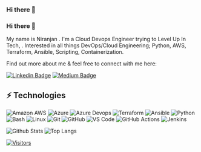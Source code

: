 ### Hi there 👋

<!--
**computedev/computedev** is a ✨ _special_ ✨ repository because its `README.md` (this file) appears on your GitHub profile.

Here are some ideas to get you started:

- 🔭 I’m currently working on ...
- 🌱 I’m currently learning ...
- 👯 I’m looking to collaborate on ...
- 🤔 I’m looking for help with ...
- 💬 Ask me about ...
- 📫 How to reach me: ...
- 😄 Pronouns: ...
- ⚡ Fun fact: ...
-->

### Hi there 👋

<!-- Introduce yourself and give a brief introduction about yourself here.  Also include what tech you're interested in and what you are currently learning -->
My name is Niranjan . I'm a Cloud Devops Engineer trying to  Level Up In Tech, . Interested in all things DevOps/Cloud Engineering; Python, AWS, Terraform, Ansible, Scripting, Containerization.

Find out more about me & feel free to connect with me here:

<!-- Replace the fields below with the information requested. Remember to remove the encapsulating <> characters. For spaces in names, use %20 (e.g. Broadus%20Palmer) -->

[![Linkedin Badge](https://img.shields.io/badge/Niranjan-blue?style=for-the-badge&logo=Linkedin&logoColor=white&link=https://www.linkedin.com/in/niranjan-s/)](https://www.linkedin.com/in/niranjan-s/)
[![Medium Badge](https://img.shields.io/badge/Niranjan-12100E?style=for-the-badge&logo=medium&logoColor=white&linkhttps://medium.com/@cloudeng)](https://medium.com/@cloudeng/)
<!-- [![Gmail Badge](https://img.shields.io/badge/-email@gmail.com-c14438?style=for-the-badge&logo=Gmail&logoColor=white&link=mailto:krisaff@gmail.com)](mailto:email@gmail.com) -->

## ⚡ Technologies

<!-- Check out the Badges folder for more badges -->

![Amazon AWS](https://img.shields.io/badge/Amazon%20AWS-232F3E?style=for-the-badge&logo=amazon-aws)
![Azure](https://img.shields.io/badge/Microsoft%20Azure-0078D4.svg?style=for-the-badge&logo=Microsoft-Azure&logoColor=white)
![Azure Devops](https://img.shields.io/badge/Azure%20DevOps-0078D7.svg?style=for-the-badge&logo=Azure-DevOps&logoColor=white)
![Terraform](https://img.shields.io/badge/terraform-%235835CC.svg?style=for-the-badge&logo=terraform&logoColor=white)
![Ansible](https://img.shields.io/badge/Ansible-000000?style=for-the-badge&logo=ansible&logoColor=white)
![Python](https://img.shields.io/badge/Python-FFD43B?style=for-the-badge&logo=python&logoColor=blue)
![Bash](https://img.shields.io/badge/BASH-4EAA25?style=for-the-badge&logo=gnubash&logoColor=white)
![Linux](https://img.shields.io/badge/Linux-FCC624?style=for-the-badge&logo=linux&logoColor=black)
![Git](https://img.shields.io/badge/-Git-black?style=for-the-badge&logo=git)
![GitHub](https://img.shields.io/badge/-GitHub-181717?style=for-the-badge&logo=github)
![VS Code](https://img.shields.io/badge/VSCode-0078D4?style=for-the-badge&logo=visual%20studio%20code&logoColor=white)
![GitHub Actions](https://img.shields.io/badge/GitHub_Actions-2088FF?style=for-the-badge&logo=github-actions&logoColor=white)
![Jenkins](https://img.shields.io/badge/Jenkins-D24939?style=for-the-badge&logo=Jenkins&logoColor=white)
<!-- ![Django](https://img.shields.io/badge/django-%23092E20.svg?style=for-the-badge&logo=django&logoColor=white)
![Gunicorn](https://img.shields.io/badge/gunicorn-%298729.svg?style=for-the-badge&logo=gunicorn&logoColor=white) -->
<!-- ![Nginx](https://img.shields.io/badge/nginx-%23009639.svg?style=for-the-badge&logo=nginx&logoColor=white)
![Trello](https://img.shields.io/badge/Trello-%23026AA7.svg?style=for-the-badge&logo=Trello&logoColor=white) -->
<!-- ![Sublime Text](https://img.shields.io/badge/sublime_text-%23575757.svg?&style=for-the-badge&logo=sublime-text&logoColor=important) -->
<!-- ![Kubernetes](https://img.shields.io/badge/kubernetes-326ce5.svg?&style=for-the-badge&logo=kubernetes&logoColor=white) -->
<!-- ![Docker](https://img.shields.io/badge/docker-%230db7ed.svg?style=for-the-badge&logo=docker&logoColor=white) -->

<!-- Replace the fields below with the information requested. Remember to remove the encapsulating <> characters. -->

![Github Stats](https://github-readme-stats.vercel.app/api?username=computedev&count_private=true&show_icons=true&include_all_commits=true)
![Top Langs](https://github-readme-stats.vercel.app/api/top-langs/?username=KrisAff84&hide=TeX&layout=compact)
<!-- ![Gists](https://gists-readme.yizack.com/api?user=computedev) -->


[![Visitors](https://api.visitorbadge.io/api/visitors?path=computedev%computedev&label=VISITORS&countColor=%23263759)](https://visitorbadge.io/status?path=computedev%computedev)

